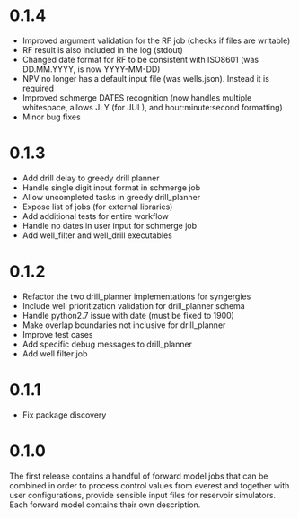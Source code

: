# 0.1.4
 * Improved argument validation for the RF job (checks if files are
   writable)
 * RF result is also included in the log (stdout)
 * Changed date format for RF to be consistent with ISO8601 (was
   DD.MM.YYYY, is now YYYY-MM-DD)
 * NPV no longer has a default input file (was wells.json). Instead it
   is required
 * Improved schmerge DATES recognition (now handles multiple whitespace,
   allows JLY (for JUL), and hour:minute:second formatting)
 * Minor bug fixes

# 0.1.3
 * Add drill delay to greedy drill planner
 * Handle single digit input format in schmerge job
 * Allow uncompleted tasks in greedy drill_planner
 * Expose list of jobs (for external libraries)
 * Add additional tests for entire workflow
 * Handle no dates in user input for schmerge job
 * Add well_filter and well_drill executables

# 0.1.2
 * Refactor the two drill_planner implementations for syngergies
 * Include well prioritization validation for drill_planner schema
 * Handle python2.7 issue with date (must be fixed to 1900)
 * Make overlap boundaries not inclusive for drill_planner
 * Improve test cases
 * Add specific debug messages to drill_planner
 * Add well filter job

# 0.1.1
 * Fix package discovery

# 0.1.0
The first release contains a handful of forward model jobs that can be
combined in order to process control values from everest and together
with user configurations, provide sensible input files for reservoir
simulators. Each forward model contains their own description.

